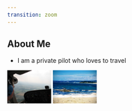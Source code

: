 ```yaml
---
transition: zoom
---
```


## About Me

- I am a private pilot who loves to travel   

<div class="paragraph">
    <p>
        <span class="image">
            <img src="./images/bill-pilot.jpg" width="20%" />
        </span> 
        <span class="image">
            <img src="./images/carmel.jpg" width="20%" />
        </span>
    </p>
</div>
